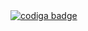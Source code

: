 <a href="https://app.codiga.io/hub/user/github/Nidelon/code-analysis">
	<img src="https://api.codiga.io/public/badge/user/github/Nidelon?style=dark" alt="codiga badge" />
</a>
